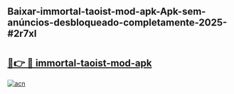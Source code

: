 ## Baixar-immortal-taoist-mod-apk-Apk-sem-anúncios-desbloqueado-completamente-2025-#2r7xl

# <h2><a href="https://ainizakaria.my?title=immortal-taoist-mod-apk&ref=22M">🔗👉 🔴 immortal-taoist-mod-apk</a></h2>

[![acn](https://github.com/user-attachments/assets/0f9c940e-d8b0-45ae-aac7-cd30a18b3e1c)](https://ainizakaria.my?title=immortal-taoist-mod-apk&ref=22M)


